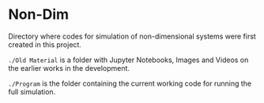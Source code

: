 # Non-Dim

Directory where codes for simulation of non-dimensional systems were first created in this project.

`./Old Material` is a folder with Jupyter Notebooks, Images and Videos on the earlier works in the development.

`./Program` is the folder containing the current working code for running the full simulation. 
